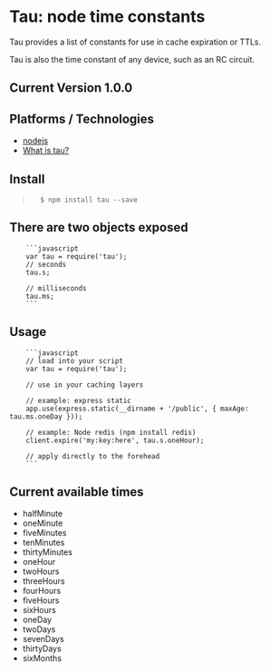# Tau: node time constants
Tau provides a list of constants for use in cache expiration or TTLs.

Tau is also the time constant of any device, such as an RC circuit.

## Current Version 1.0.0

## Platforms / Technologies
* [nodejs](http://nodejs.org/)
* [What is tau?](https://en.wikipedia.org/wiki/RC_time_constant)

## Install
>       $ npm install tau --save

## There are two objects exposed
        ```javascript
        var tau = require('tau');
        // seconds
        tau.s;
        
        // milliseconds
        tau.ms;
        ```

## Usage
        ```javascript
        // load into your script
        var tau = require('tau');
        
        // use in your caching layers
        
        // example: express static
        app.use(express.static(__dirname + '/public', { maxAge: tau.ms.oneDay }));
        
        // example: Node redis (npm install redis)
        client.expire('my:key:here', tau.s.oneHour);
        
        // apply directly to the forehead
        ```
        
## Current available times

* halfMinute
* oneMinute
* fiveMinutes
* tenMinutes
* thirtyMinutes
* oneHour
* twoHours
* threeHours
* fourHours
* fiveHours
* sixHours
* oneDay
* twoDays
* sevenDays
* thirtyDays
* sixMonths